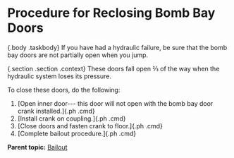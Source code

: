 
Procedure for Reclosing Bomb Bay Doors
======================================

 {.body .taskbody}
If you have had a hydraulic failure, be sure that the bomb bay doors are
not partially open when you jump.

 {.section .section .context}
These doors fall open ⅔ of the way when the hydraulic system loses its
pressure.

To close these doors, do the following:


1.  [Open inner door--- this door will not open with the bomb bay door
    crank installed.]{.ph .cmd}
2.  [Install crank on coupling.]{.ph .cmd}
3.  [Close doors and fasten crank to floor.]{.ph .cmd}
4.  [Complete bailout procedure.]{.ph .cmd}




**Parent topic:**
[Bailout](../mdita/bailout.md "Take good care of your parachute, Keep it clean and free of grease and moisture.")



